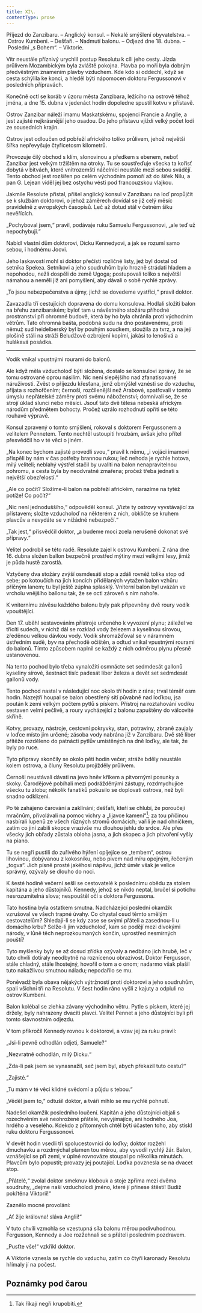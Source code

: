 ```yaml
---
title: XI\.
contentType: prose
---
```


<section>

Příjezd do Zanzibaru. – Anglický konsul. – Nekalé smýšlení obyvatelstva. – Ostrov Kumbeni. – Dešťaři. – Nadmutí balonu. – Odjezd dne 18. dubna. – Poslední „s Bohem“. – Viktorie.

Vítr neustále příznivý urychlil postup Resolutu k cíli jeho cesty. Jízda průlivem Mozambickým byla zvláště pokojna. Plavba po moři byla dobrým předvěstným znamením plavby vzduchem. Kde kdo si oddechl, když se cesta schýlila ke konci, a hleděl býti nápomocen doktoru Fergussonovi v posledních přípravách.

Konečně octl se koráb v úzoru města Zanzibara, ležícího na ostrově téhož jména, a dne 15. dubna v jedenáct hodin dopoledne spustil kotvu v přístavě.

Ostrov Zanzibar náleží imamu Maskatskému, spojenci Francie a Anglie, a jest zajisté nejkrásnější jeho osadou. Do jeho přístavu vjíždí velký počet lodí ze sousedních krajin.

Ostrov jest odloučen od pobřeží afrického toliko průlivem, jehož největší šířka nepřevyšuje čtyřicetosm kilometrů.

Provozuje čilý obchod s klím, slonovinou a předkem s ebenem, neboť Zanzibar jest velkým tržištěm na otroky. Tu se soustřeďuje všecka ta kořisť dobytá v bitvách, které vnitrozemští náčelníci neustále mezi sebou svádějí. Tento obchod jest rozšířen po celém východním pomoří až do šířek Nilu, a pan G. Lejean viděl jej bez ostychu vésti pod francouzskou vlajkou.

Jakmile Resolute přistal, přišel anglický konsul v Zanzibaru na loď propůjčit se k službám doktorovi, o jehož záměrech dovídal se již celý měsíc pravidelně z evropských časopisů. Leč až dotud stál v četném šiku nevěřících.

„Pochyboval jsem,“ pravil, podávaje ruku Samuelu Fergussonovi, „ale teď už nepochybuji.“

Nabídl vlastní dům doktorovi, Dicku Kennedyovi, a jak se rozumí samo sebou, i hodnému Joovi.

Jeho laskavostí mohl si doktor přečísti rozličné listy, jež byl dostal od setníka Spekea. Setníkovi a jeho soudruhům bylo hrozně strádati hladem a nepohodou, nežli dospěli do země Ugoga; postupovali toliko s největší námahou a neměli již ani pomyšlení, aby dávali o sobě rychlé zprávy.

„To jsou nebezpečenstva a újmy, jichž se dovedeme vystříci,“ pravil doktor.

Zavazadla tří cestujících dopravena do domu konsulova. Hodlali složiti balon na břehu zanzibarském; byloť tam u návěstného stožáru příhodné prostranství při ohromné budově, která by ho byla chránila proti východním větrům. Tato ohromná bašta, podobná sudu na dno postavenému, proti němuž sud heidelberský byl by pouhým soudkem, sloužila za tvrz, a na její plošině stáli na stráži Beludžové ozbrojení kopími, jakási to lenošivá a hulákavá posádka.

* * *

Vodík vnikal vpustnými rourami do balonů.

Ale když měla vzducholoď býti složena, dostalo se konsulovi zprávy, že se tomu ostrované oprou násilím. Nic není slepějšího nad zfanatisované náruživosti. Zvěst o příjezdu křesťana, jenž obmýšlel vznésti se do vzduchu, přijata s rozhořčením; černoši, rozčilenější než Arabové, spatřovali v tomto úmyslu nepřátelské záměry proti svému náboženství; domnívali se, že se strojí úklad slunci nebo měsíci. Jsouť tato dvě tělesa nebeská africkým národům předmětem bohocty. Pročež uzrálo rozhodnutí opříti se této rouhavé výpravě.

Konsul zpravený o tomto smýšlení, rokoval s doktorem Fergussonem a velitelem Pennetem. Tento nechtěl ustoupiti hrozbám, avšak jeho přítel přesvědčil ho v té věci o jiném.

„Na konec bychom zajisté provedli svou,“ pravil k němu, „i vojáci imamovi přispěli by nám v čas potřeby brannou rukou; leč nehoda je rychle hotova, milý veliteli; neblahý výstřel stačil by uvaliti na balon nenapravitelnou pohromu, a cesta byla by neodvratně zmařena; pročež třeba jednati s největší obezřelostí.“

„Ale co počít? Složíme-li balon na pobřeží africkém, narazíme na tytéž potíže! Co počít?“

„Nic není jednoduššího,“ odpověděl konsul. „Vizte ty ostrovy vyvstávající za přístavem; složte vzducholoď na některém z nich, obkličte se kruhem plavcův a nevydáte se v nižádné nebezpečí.“

„Tak jest,“ přisvědčil doktor, „a budeme moci zcela nerušeně dokonat své přípravy.“

Velitel podrobil se této radě. Resolute zajel k ostrovu Kumbeni. Z rána dne 16. dubna složen ballon bezpečně prostřed mýtiny mezi velkými lesy, jimiž je půda hustě zarostlá.

Vztyčeny dva stožáry zvýší osmdesáti stop a zdáli rovněž tolika stop od sebe; po kotoučích na jich koncích přidělaných vytažen balon vzhůru příčným lanem; tu byl ještě zúplna splasklý. Vniterní balon byl uvázán ve vrcholu vnějšího ballonu tak, že se octl zároveň s ním nahoře.

K vniternímu závěsu každého balonu byly pak připevněny dvě roury vodík vpouštějící.

Den 17. uběhl sestavováním přístroje určeného k vyvození plynu; záležel ve třicíti sudech, v nichž dál se rozklad vody železem a kyselinou sírovou, zředěnou velkou dávkou vody. Vodík shromažďoval se v náramném ústředním sudě, byv na přechodě očištěn, a odtud vnikal vpustnými rourami do balonů. Tímto způsobem naplnil se každý z nich odměrou plynu přesně ustanovenou.

Na tento pochod bylo třeba vynaložiti osmnácte set sedmdesát gallonů kyseliny sírové, šestnáct tisíc padesát liber železa a devět set sedmdesát gallonů vody.

Tento pochod nastal v následující noc okolo tří hodin z rána; trval téměř osm hodin. Nazejtří houpal se balon obestřený sítí půvabně nad loďkou, jsa poután k zemi velkým počtem pytlů s pískem. Přístroj na roztahování vodíku sestaven velmi pečlivě, a roury vycházející z balonu zapuštěny do válcovité skříně.

Kotvy, provazy, nástroje, cestovní pokryvky, stan, potraviny, zbraně zaujaly v loďce místo jim určené; zásoba vody nabrána již v Zanzibaru. Dvě stě liber přítěže rozděleno do patnácti pytlův umístěných na dně loďky, ale tak, že byly po ruce.

Tyto přípravy skončily se okolo pěti hodin večer; stráže bděly neustále kolem ostrova, a čluny Resolutu projížděly průlivem.

Černoši neustávali dávati na jevo hněv křikem a pitvornými posunky a skoky. Čarodějové pobíhali mezi podrážděnými zástupy, rozdmychujíce všecku tu zlobu; několik fanatiků pokusilo se doplovati ostrova, než byli snadno odklizeni.

Po té zahájeno čarování a zaklínání; dešťaři, kteří se chlubí, že poroučejí mračnům, přivolávali na pomoc vichry a „lijavce kamení“[^27]; za tou příčinou nasbírali lupenů ze všech různých stromů domácích; vařili je nad ohníčkem, zatím co jiní zabili skopce vrazivše mu dlouhou jehlu do srdce. Ale přes všecky jich obřady zůstala obloha jasna, a jich skopec a jich pitvoření vyšly na piano.

Tu se negři pustili do zuřivého hýření opíjejíce se „tembem“, ostrou lihovinou, dobývanou z kokosníku, nebo pivem nad míru opojným, řečeným „togva“. Jich písně prosté jakéhosi nápěvu, jichž úměr však je velice správný, ozývaly se dlouho do noci.

K šesté hodině večerní sešli se cestovatelé k poslednímu obědu za stolem kapitána a jeho důstojníků. Kennedy, jehož se nikdo neptal, bručel si potichu nesrozumitelná slova; nespouštěl očí s doktora Fergussona.

Tato hostina byla ostatkem smutna. Nadcházející poslední okamžik vzrušoval ve všech trapné úvahy. Co chystal osud těmto smělým cestovatelům? Shledají-li se kdy zase se svými přáteli a zasednou-li u domácího krbu? Selže-li jim vzducholoď, kam se podějí mezi divokými národy, v lůně těch neprozkoumaných končin, uprostřed nesmírných pouští?

Tyto myšlenky byly se až dosud zřídka ozývaly a nedbáno jich hrubě, leč v tuto chvíli dotíraly neodbytně na roznícenou obrazivost. Doktor Fergusson, stále chladný, stále lhostejný, hovořil o tom a o onom; nadarmo však plašil tuto nakažlivou smutnou náladu; nepodařilo se mu.

Poněvadž byla obava nějakých výtržností proti doktorovi a jeho soudruhům, spali všichni tři na Resolutu. V šest hodin ráno vyšli z kajuty a odpluli na ostrov Kumbeni.

Balon kolébal se zlehka závany východního větru. Pytle s pískem, které jej držely, byly nahrazeny dvacíti plavci. Velitel Pennet a jeho důstojníci byli při tomto slavnostním odjezdu.

V tom přikročil Kennedy rovnou k doktorovi, a vzav jej za ruku pravil:

„Jsi-li pevně odhodlán odjeti, Samuele?“

„Nezvratně odhodlán, milý Dicku.“

„Zda-li pak jsem se vynasnažil, seč jsem byl, abych překazil tuto cestu?“

„Zajisté.“

„Tu mám v té věci klidné svědomí a půjdu s tebou.“

„Věděl jsem to,“ odtušil doktor, a tváří mihlo se mu rychlé pohnutí.

Nadešel okamžik posledního loučení. Kapitán a jeho důstojníci objali s rozechvěním své neohrožené přátele, nevyjímajíce, ani hodného Joa, hrdého a veselého. Kdekdo z přítomných chtěl býti účasten toho, aby stiskl ruku doktoru Fergussonovi.

V devět hodin vsedli tři spolucestovníci do loďky; doktor rozžehl dmuchavku a rozdmýchal plamen tou měrou, aby vyvodil rychlý žár. Balon, vznášející se při zemi, v úplné rovnováze stoupal po několika minutách. Plavcům bylo popustit; provazy jej poutající. Loďka povznesla se na dvacet stop.

„Přátelé,“ zvolal doktor smeknuv klobouk a stoje zpříma mezi dvěma soudruhy, „dejme naší vzducholodi jméno, které jí přinese štěstí! Budiž pokřtěna Viktorií!“

Zaznělo mocné provolání:

„Ať žije královna! sláva Anglii!“

V tuto chvíli vzmohla se vzestupná síla balonu měrou podivuhodnou. Fergusson, Kennedy a Joe rozžehnali se s přáteli posledním pozdravem.

„Pusťte vše!“ vzkřikl doktor.

A Viktorie vznesla se rychle do vzduchu, zatím co čtyři karonady Resolutu hřímaly jí na počest.

</section>

## Poznámky pod čarou

[^1]: Mincovna v Londýně.

[^2]: Asi 30.000 zl. r. m.

[^3]: Velitel menšího oddílu loďstva.

[^4]: Ve zprávách královské zeměpisné společnosti londýnské.

[^5]: Penny – anglický peníz v ceně asi 5 krejcarů r. m.

[^6]: Věrověštecký oznamovatel.

[^7]: Auld Reekie, přezdívka Edinburku.

[^8]: Asi pět stop osm palců.

[^9]: Hlavní nádraží.

[^10]: Blázinec v Londýně.

[^11]: Čti: seduič —řízky chleba s máslem proložené masem.

[^12]: 692 kilometrů.

[^13]: Rozumí se poledník anglický, procházející hvězdárnu greenwichskou.

[^14]: Správně: Tabora.

[^15]: Ministerstvo zahraničných věcí.

[^16]: Po odjezdu doktora Fergussona vešlo ve známost, že pan z Heuglinů pro jakési neshody dal se jinou cestou, než která byla vytčena výpravě, jejíž velení svěřeno panu Munzigerovi.

[^17]: Zoologická zahrada.

[^18]: Jižní předměstí londýnské.

[^19]: Anglický stříbrňák v ceně asi 3 našich korun.

[^20]: 1661 krychlových metrů.

[^21]: Tento rozměr není nijak neobyčejný: sestrojilť roku 1784 Montgolfier v Lyoně balon, jenž obsahoval 340.000 krychlových stop čili 20.000 krychlových metrův a unesl váhu 20 tun neb asi 20.000 kilogramů.

[^22]: Gallon rovná se asi 41/2 litru.

[^23]: Dělo s krátkou hlavní.

[^24]: Třetí měsíc v někdejším novofrancouzském kalendáři, ode dne 21. listopadu do 20. prosince.

[^25]: Čti: Džin — borovička.

[^26]: 10° stodílových. Plyny roztahují se o 1/267 svého objemu 1° stodílovým.

[^27]: Tak říkají negři krupobití.

[^28]: Asi pět centimetrů. Na sto metrů výšky činí klesnutí skoro centimetr.

[^29]: U znamená zemi v tamějším jazyku.

[^30]: Dle nejnovějších objevů v Africe.

[^31]: Zřídla nilská čili všeobecný přehled poříčí této řeky a jejího hlavního toku s dějinami nilských výzkumův od Th. dra. Charlesa Bekea.

[^32]: Vysoké hory na ostrově Martinice v Západní Indii.

[^33]: Lovec, střelec.

[^34]: 14° stodílných.

[^35]: Náčelník karavany.

[^36]: Silná skotská neb irská ječná kořalka.

[^37]: Guinea (čti giný)— bývalý angl. zlaťák v ceně asi 25 korun.

[^38]: Ňanza znamená jezero.

[^39]: Byzantský učenec považoval Neilos za jméno arithmetické. N značilo 50, E 5, I 10, L 30, O 70, S 200, což činí počet ročních dní.

[^40]: Pověst vypráví, že se třese, jakmile na ni vstoupí noha musulmanova.

[^41]: Mamutové stromy, druh amerických jedlí.

[^42]: Asi 13 a půl litru.

[^43]: 50 proc. stodílných.

[^44]: 70° stodílových.

[^45]: 45° stodílných.

[^46]: 60° stodílných.

[^47]: 69° stodílných.

[^48]: Méry.

[^49]: Úžlabí rokle.

[^50]: 100° stodílných.

[^51]: Od odjezdu doktorova došly z El Obeida od pana Munzingera, nového náčelníka výpravy, dopisy, z nichž na neštěstí vysvítá nade vší pochybnost smrt Vogelova.

[^52]: Široká zátoka, do níž ústí řeka Forth.

[^53]: Sto dvacet korun.

[^54]: Poledník pařížský.

[^55]: Možná, že doktor Fergusson jsa Angličan nadsazuje; nicméně dlužno uznati, že René Caillié netěší se ve Francii mezi cestovateli slávě hodné jeho obětovosti a odvahy.

[^56]: 100° stodílných.

[^57]: Dick a Joe značí zdrobněle Richarda a Josefa.
